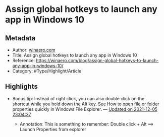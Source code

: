 # Assign global hotkeys to launch any app in Windows 10

## Metadata

* Author: [winaero.com]()
* Title: Assign global hotkeys to launch any app in Windows 10
* Reference: https://winaero.com/blog/assign-global-hotkeys-to-launch-any-app-in-windows-10/
* Category: #Type/Highlight/Article

## Highlights

* Bonus tip: Instead of right click, you can also double click on the shortcut while you hold down the Alt key. See How to open file or folder properties quickly in Windows File Explorer. — [Updated on 2021-12-05 23:04:37](https://hyp.is/oRqa7lZJEeykyXfJ7zYixQ/winaero.com/blog/assign-global-hotkeys-to-launch-any-app-in-windows-10/)
  
  * Annotation: This is something to remember: Double click + Alt ==> Launch Properties from explorer
